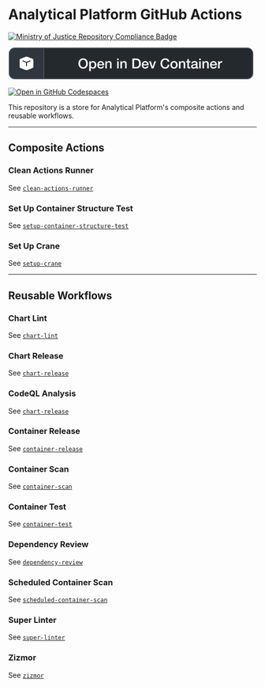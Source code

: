 # Analytical Platform GitHub Actions

[![Ministry of Justice Repository Compliance Badge](https://github-community.service.justice.gov.uk/repository-standards/api/analytical-platform-github-actions/badge)](https://github-community.service.justice.gov.uk/repository-standards/analytical-platform-github-actions)

[![Open in Dev Container](https://raw.githubusercontent.com/ministryofjustice/.devcontainer/refs/heads/main/contrib/badge.svg)](https://vscode.dev/redirect?url=vscode://ms-vscode-remote.remote-containers/cloneInVolume?url=https://github.com/ministryofjustice/analytical-platform-github-actions)

[![Open in GitHub Codespaces](https://github.com/codespaces/badge.svg)](https://codespaces.new/ministryofjustice/analytical-platform-github-actions)

This repository is a store for Analytical Platform's composite actions and reusable workflows.

---

## Composite Actions

### Clean Actions Runner

See [`clean-actions-runner`](/clean-actions-runner/README.md)

### Set Up Container Structure Test

See [`setup-container-structure-test`](/setup-container-structure-test/README.md)

### Set Up Crane

See [`setup-crane`](/setup-crane/README.md)

---

## Reusable Workflows

### Chart Lint

See [`chart-lint`](/docs/usage/workflows/chart-lint.md)

### Chart Release

See [`chart-release`](/docs/usage/workflows/chart-release.md)

### CodeQL Analysis

See [`chart-release`](/docs/usage/workflows/chart-release.md)

### Container Release

See [`container-release`](/docs/usage/workflows/container-release.md)

### Container Scan

See [`container-scan`](/docs/usage/workflows/container-scan.md)

### Container Test

See [`container-test`](/docs/usage/workflows/container-test.md)

### Dependency Review

See [`dependency-review`](/docs/usage/workflows/dependency-review.md)

### Scheduled Container Scan

See [`scheduled-container-scan`](/docs/usage/workflows/scheduled-container-scan.md)

### Super Linter

See [`super-linter`](/docs/usage/workflows/super-linter.md)

### Zizmor

See [`zizmor`](/docs/usage/workflows/zizmor.md)
